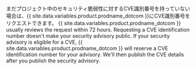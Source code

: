 まだプロジェクト中のセキュリティ脆弱性に対するCVE識別番号を持っていない場合は、{{ site.data.variables.product.prodname_dotcom }}にCVE識別番号をリクエストできます。 {{ site.data.variables.product.prodname_dotcom }} usually reviews the request within 72 hours. Requesting a CVE identification number doesn't make your security advisory public. If your security advisory is eligible for a CVE,  {{ site.data.variables.product.prodname_dotcom }} will reserve a CVE identification number for your advisory. We'll then publish the CVE details after you publish the security advisory.
